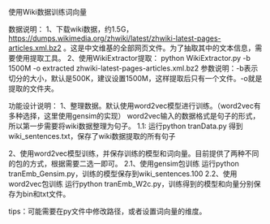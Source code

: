 使用Wiki数据训练词向量

数据说明：
1、下载wiki数据，约1.5G， https://dumps.wikimedia.org/zhwiki/latest/zhwiki-latest-pages-articles.xml.bz2 。这是中文维基的全部网页文件。为了抽取其中的文本信息，需要使用提取工具。
2、使用WikiExtractor提取：
    python WikiExtractor.py -b 1500M -o extracted zhwiki-latest-pages-articles.xml.bz2
   参数说明：-b表示切分的大小，默认是500K，建议设置1500M，这样提取后只有一个文件。-o就是提取的文件夹。


功能设计说明：
1、整理数据。默认使用word2vec模型进行训练。（word2vec有多种选择，这里使用gensim的实现）
word2vec输入的数据格式是句子的形式，所以第一步需要将wiki数据整理为句子。
1.1: 运行python tranData.py
    得到wiki_sentences.txt，保存了wiki数据提取的所有句子
    
2、使用word2vec模型训练，并保存训练的模型和词向量。目前提供了两种不同的包的方式，根据需要二选一即可。
2.1、使用gensim包训练
运行python tranEmb_Gensim.py，训练的模型保存到wiki_sentences.100
2.2、使用word2vec包训练
运行python tranEmb_W2c.py，训练得到的模型和向量分别保存为bin和txt文件。

tips：可能需要在py文件中修改路径，或者设置词向量的维度。

